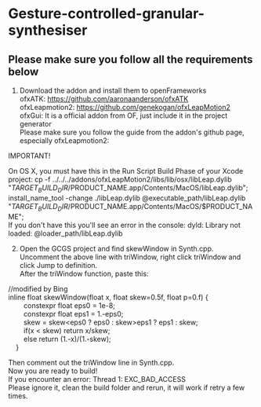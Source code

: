 # Gesture-controlled-granular-synthesiser
## Please make sure you follow all the requirements below

1. Download the addon and install them to openFrameworks  
ofxATK: https://github.com/aaronaanderson/ofxATK  
ofxLeapmotion2: https://github.com/genekogan/ofxLeapMotion2  
ofxGui: It is a official addon from OF, just include it in the project generator  
Please make sure you follow the guide from the addon's github page, especially ofxLeapmotion2:  

IMPORTANT!

On OS X, you must have this in the Run Script Build Phase of your Xcode project:
cp -f ../../../addons/ofxLeapMotion2/libs/lib/osx/libLeap.dylib "$TARGET_BUILD_DIR/$PRODUCT_NAME.app/Contents/MacOS/libLeap.dylib"; install_name_tool -change ./libLeap.dylib @executable_path/libLeap.dylib "$TARGET_BUILD_DIR/$PRODUCT_NAME.app/Contents/MacOS/$PRODUCT_NAME";  
If you don't have this you'll see an error in the console: dyld: Library not loaded: @loader_path/libLeap.dylib  

2. Open the GCGS project and find skewWindow in Synth.cpp.  
Uncomment the above line with triWindow, right click triWindow and click Jump to definition.  
After the triWindow function, paste this:  
  
//modified by Bing  
inline float skewWindow(float x, float skew=0.5f, float p=0.f) {  
        constexpr float eps0 = 1e-8;  
        constexpr float eps1 = 1.-eps0;  
        skew = skew<eps0 ? eps0 : skew>eps1 ? eps1 : skew;  
        if(x < skew) return x/skew;  
        else return (1.-x)/(1.-skew);  
    }  

Then comment out the triWindow line in Synth.cpp.  
Now you are ready to build!  
If you encounter an error: Thread 1: EXC_BAD_ACCESS  
Please ignore it, clean the build folder and rerun, it will work if retry a few times.  
